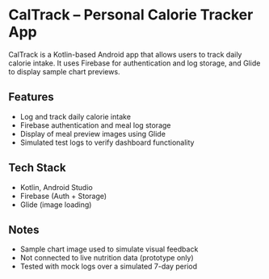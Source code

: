 # CalTrack – Personal Calorie Tracker App

CalTrack is a Kotlin-based Android app that allows users to track daily calorie intake.
It uses Firebase for authentication and log storage, and Glide to display sample chart previews.

## Features
- Log and track daily calorie intake
- Firebase authentication and meal log storage
- Display of meal preview images using Glide
- Simulated test logs to verify dashboard functionality

## Tech Stack
- Kotlin, Android Studio
- Firebase (Auth + Storage)
- Glide (image loading)

## Notes
- Sample chart image used to simulate visual feedback
- Not connected to live nutrition data (prototype only)
- Tested with mock logs over a simulated 7-day period
